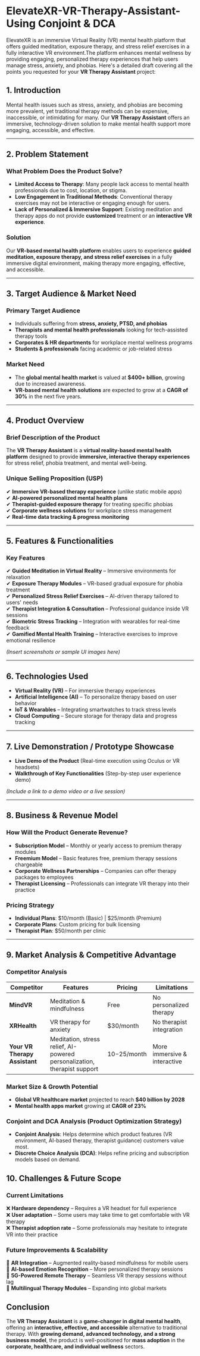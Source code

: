 # ElevateXR-VR-Therapy-Assistant-Using Conjoint & DCA
ElevateXR is an immersive Virtual Reality (VR) mental health platform that offers guided meditation, exposure therapy, and stress relief exercises in a fully interactive VR environment.The platform enhances mental wellness by providing engaging, personalized therapy experiences that help users manage stress, anxiety, and phobias.
Here's a detailed draft covering all the points you requested for your **VR Therapy Assistant** project:  

## **1. Introduction**  
Mental health issues such as stress, anxiety, and phobias are becoming more prevalent, yet traditional therapy methods can be expensive, inaccessible, or intimidating for many. Our **VR Therapy Assistant** offers an immersive, technology-driven solution to make mental health support more engaging, accessible, and effective.  

---

## **2. Problem Statement**  
### **What Problem Does the Product Solve?**  
- **Limited Access to Therapy**: Many people lack access to mental health professionals due to cost, location, or stigma.  
- **Low Engagement in Traditional Methods**: Conventional therapy exercises may not be interactive or engaging enough for users.  
- **Lack of Personalized & Immersive Support**: Existing meditation and therapy apps do not provide **customized** treatment or an **interactive VR experience**.  

### **Solution**  
Our **VR-based mental health platform** enables users to experience **guided meditation, exposure therapy, and stress relief exercises** in a fully immersive digital environment, making therapy more engaging, effective, and accessible.  

---

## **3. Target Audience & Market Need**  
### **Primary Target Audience**  
- Individuals suffering from **stress, anxiety, PTSD, and phobias**  
- **Therapists and mental health professionals** looking for tech-assisted therapy tools  
- **Corporates & HR departments** for workplace mental wellness programs  
- **Students & professionals** facing academic or job-related stress  

### **Market Need**  
- The **global mental health market** is valued at **$400+ billion**, growing due to increased awareness.  
- **VR-based mental health solutions** are expected to grow at a **CAGR of 30%** in the next five years.  

---

## **4. Product Overview**  
### **Brief Description of the Product**  
The **VR Therapy Assistant** is a **virtual reality-based mental health platform** designed to provide **immersive, interactive therapy experiences** for stress relief, phobia treatment, and mental well-being.  

### **Unique Selling Proposition (USP)**  
✔ **Immersive VR-based therapy experience** (unlike static mobile apps)  
✔ **AI-powered personalized mental health plans**  
✔ **Therapist-guided exposure therapy** for treating specific phobias  
✔ **Corporate wellness solutions** for workplace stress management  
✔ **Real-time data tracking & progress monitoring**  

---

## **5. Features & Functionalities**  

### **Key Features**  
✔ **Guided Meditation in Virtual Reality** – Immersive environments for relaxation  
✔ **Exposure Therapy Modules** – VR-based gradual exposure for phobia treatment  
✔ **Personalized Stress Relief Exercises** – AI-driven therapy tailored to users' needs  
✔ **Therapist Integration & Consultation** – Professional guidance inside VR sessions  
✔ **Biometric Stress Tracking** – Integration with wearables for real-time feedback  
✔ **Gamified Mental Health Training** – Interactive exercises to improve emotional resilience  

*(Insert screenshots or sample UI images here)*  

---

## **6. Technologies Used**  
- **Virtual Reality (VR)** – For immersive therapy experiences  
- **Artificial Intelligence (AI)** – To personalize therapy based on user behavior  
- **IoT & Wearables** – Integrating smartwatches to track stress levels  
- **Cloud Computing** – Secure storage for therapy data and progress tracking  

---

## **7. Live Demonstration / Prototype Showcase**  
- **Live Demo of the Product** (Real-time execution using Oculus or VR headsets)  
- **Walkthrough of Key Functionalities** (Step-by-step user experience demo)  

*(Include a link to a demo video or a live session)*  

---

## **8. Business & Revenue Model**  
### **How Will the Product Generate Revenue?**  
- **Subscription Model** – Monthly or yearly access to premium therapy modules  
- **Freemium Model** – Basic features free, premium therapy sessions chargeable  
- **Corporate Wellness Partnerships** – Companies can offer therapy packages to employees  
- **Therapist Licensing** – Professionals can integrate VR therapy into their practice  

### **Pricing Strategy**  
- **Individual Plans**: $10/month (Basic) | $25/month (Premium)  
- **Corporate Plans**: Custom pricing for bulk licensing  
- **Therapist Plan**: $50/month per clinic  

---

## **9. Market Analysis & Competitive Advantage**  
### **Competitor Analysis**  
| **Competitor** | **Features** | **Pricing** | **Limitations** |  
|--------------|------------|------------|----------------|  
| **MindVR** | Meditation & mindfulness | Free | No personalized therapy |  
| **XRHealth** | VR therapy for anxiety | $30/month | No therapist integration |  
| **Your VR Therapy Assistant** | Meditation, stress relief, AI-powered personalization, therapist support | $10-$25/month | More immersive & interactive |  

### **Market Size & Growth Potential**  
- **Global VR healthcare market** projected to reach **$40 billion by 2028**  
- **Mental health apps market** growing at **CAGR of 23%**  

### **Conjoint and DCA Analysis (Product Optimization Strategy)**  
- **Conjoint Analysis**: Helps determine which product features (VR environment, AI-based therapy, therapist guidance) customers value most.  
- **Discrete Choice Analysis (DCA)**: Helps refine pricing and subscription models based on demand.  


## **10. Challenges & Future Scope**  
### **Current Limitations**  
❌ **Hardware dependency** – Requires a VR headset for full experience  
❌ **User adaptation** – Some users may take time to get comfortable with VR therapy  
❌ **Therapist adoption rate** – Some professionals may hesitate to integrate VR into their practice  

### **Future Improvements & Scalability**  
🚀 **AR Integration** – Augmented reality-based mindfulness for mobile users  
🚀 **AI-based Emotion Recognition** – More personalized therapy sessions  
🚀 **5G-Powered Remote Therapy** – Seamless VR therapy sessions without lag  
🚀 **Multilingual Therapy Modules** – Expanding into global markets  

## **Conclusion**  
The **VR Therapy Assistant** is a **game-changer in digital mental health**, offering an **interactive, effective, and accessible** alternative to traditional therapy. With **growing demand, advanced technology, and a strong business model**, the product is well-positioned for **mass adoption** in the **corporate, healthcare, and individual wellness** sectors.  
